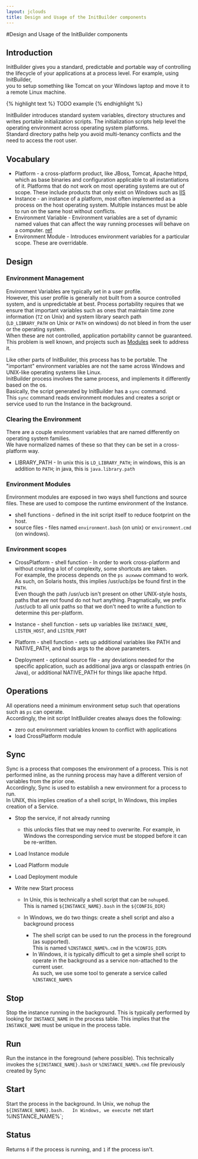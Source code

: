 ```yaml
---
layout: jclouds
title: Design and Usage of the InitBuilder components
---
```

#Design and Usage of the InitBuilder components

## Introduction

InitBuilder gives  you a standard, predictable and portable way of controlling
the lifecycle of your applications at a process level.  For example, using InitBuilder,  
you to setup something like Tomcat on your Windows laptop and move it to a remote Linux machine.

{% highlight text %}
TODO example
{% endhighlight %}

InitBuilder introduces standard system variables, directory structures and
 writes portable initialization scripts.  The initialization scripts help level 
the operating environment across operating system platforms.  
Standard directory paths help you avoid multi-tenancy conflicts and the need to access the root user.   

## Vocabulary
  * Platform - a cross-platform product, like JBoss, Tomcat, Apache httpd, which as base binaries and configuration applicable to all instantiations of it.  Platforms that do not work on most operating systems are out of scope.  These include products that only exist on Windows such as [IIS](http://en.wikipedia.org/wiki/Internet_Information_Services)
  * Instance - an instance of a platform, most often implemented as a process on the host operating system.  Multiple instances must be able to run on the same host without conflicts.
  * Environment Variable -  Environment variables are a set of dynamic named values that can affect the way running processes will behave on a computer. [ref](http://en.wikipedia.org/wiki/Environment_variable)
  * Environment Module - Introduces environment variables for a particular scope.  These are overridable.

## Design

### Environment Management 

Environment Variables are typically set in a user profile.  
However, this user profile is generally not built from a source controlled system, and
 is unpredictable at best. Process portability requires that we ensure that important variables such as
 ones that maintain time zone information (`TZ` on Unix) and system library search path  
(`LD_LIBRARY_PATH` on Unix or `PATH` on windows) do not bleed in from the user or the operating system.  
When these are not controlled, application portability cannot be guaranteed.  
This problem is well known, and projects such as [Modules](http://modules.sourceforge.net/) seek to address it.

Like other parts of InitBuilder, this process has to be portable.   The "important" environment variables
 are not the same across Windows and UNIX-like operating systems like Linux.  
InitBuilder process involves the same process, and implements it differently based on the os.  
Basically, the script generated by InitBuilder has a `sync` command.  
This `sync` command reads environment modules and creates a script or service used to run the Instance in the background.

### Clearing the Environment

There are a couple environment variables that are named differently on operating system families.  
We have normalized names of these so that they can be set in a cross-platform way.

  * LIBRARY_PATH - In unix this is `LD_LIBRARY_PATH`; in windows, this is an addition to `PATH`; in java, this is `java.library.path`

### Environment Modules 

Environment modules are exposed in two ways shell functions and source files.  These are used 
to compose the runtime environment of the Instance.

  * shell functions - defined in the init script itself to reduce footprint on the host.
  * source files  - files named `environment.bash` (on unix) or `environment.cmd` (on windows).

### Environment scopes

  * CrossPlatform - shell function -  In order to work cross-platform and 
	without creating a lot of complexity, some shortcuts are taken.  
	For example, the process depends on the `ps auxwww` command to work.  
	As such, on Solaris hosts, this implies /usr/ucb/ps be found first in the `PATH`.  
	Even though the path /usr/ucb isn't present on other UNIX-style hosts,
	paths that are not found do not hurt anything.  Pragmatically, we prefix /usr/ucb to all
	 unix paths so that we don't need to write a function to determine this per-platform. 
	
  * Instance - shell function - sets up variables like `INSTANCE_NAME`, `LISTEN_HOST`, and `LISTEN_PORT`

  * Platform - shell function - sets up additional variables like PATH and NATIVE_PATH, and 
	binds args to the above parameters.
	
  * Deployment - optional source file - any deviations needed for the specific application, 
	such as additional java args or classpath entries (in Java), or additional NATIVE_PATH for things like apache httpd. 
	
## Operations 

All operations need a minimum environment setup such that operations such as `ps` can operate.  
Accordingly, the init script InitBuilder creates always does the following:

  * zero out environment variables known to conflict with applications
  * load CrossPlatform module

## Sync 

Sync is a process that composes the environment of a process.  This is not performed inline, 
as the running process may have a different version of variables from the prior one.  
Accordingly, Sync is used to establish a new environment for a process to run.  
In UNIX, this implies creation of a shell script, In Windows, this implies creation of a Service.

  * Stop the service, if not already running
    * this unlocks files that we may need to overwrite.  For example, 
		in Windows the corresponding service must be stopped before it can be re-written.
		
  * Load Instance module

  * Load Platform module

  * Load Deployment module

  * Write new Start process

     * In Unix, this is technically a shell script that can be `nohup`ed.  
		This is named `${INSTANCE_NAME}.bash` in the `${CONFIG_DIR}`

     * In Windows, we do two things: create a shell script and also a background process
       	* The shell script can be used to run the process in the foreground (as supported).  
			This is named `%INSTANCE_NAME%.cmd` in the `%CONFIG_DIR%`
       	* In Windows, it is typically difficult to get a simple shell script to operate
 			in the background as a service non-attached to the current user.  
			As such, we use some tool to generate a service called `%INSTANCE_NAME%`
			
## Stop

Stop the instance running in the background.  This is typically performed by
 looking for `INSTANCE_NAME` in the process table.  This implies that the `INSTANCE_NAME` 
must be unique in the process table.

## Run

Run the instance in the foreground (where possible).  This technically invokes the
  `${INSTANCE_NAME}.bash` or `%INSTANCE_NAME%.cmd` file previously created by Sync

## Start 

Start the process in the background.  In Unix, we nohup the  `${INSTANCE_NAME}.bash.  
In Windows, we execute `net start %INSTANCE_NAME%`;

## Status 

Returns `0` if the process is running, and `1` if the process isn't.

